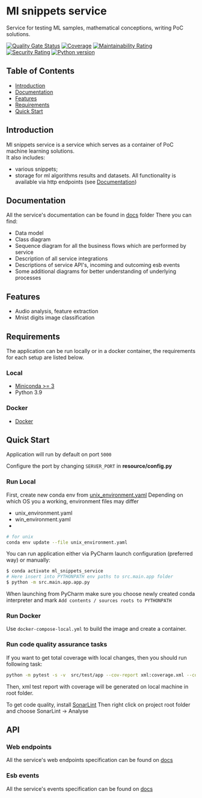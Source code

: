 # Ml snippets service

Service for testing ML samples, mathematical conceptions, writing PoC solutions.

[![Quality Gate Status](https://sonarcloud.io/api/project_badges/measure?project=AlexOmarov_ml_snippets_service&metric=alert_status)](https://sonarcloud.io/summary/new_code?id=AlexOmarov_ml_snippets_service)
[![Coverage](https://sonarcloud.io/api/project_badges/measure?project=AlexOmarov_ml_snippets_service&metric=coverage)](https://sonarcloud.io/summary/new_code?id=AlexOmarov_ml_snippets_service)
[![Maintainability Rating](https://sonarcloud.io/api/project_badges/measure?project=AlexOmarov_ml_snippets_service&metric=sqale_rating)](https://sonarcloud.io/summary/new_code?id=AlexOmarov_ml_snippets_service)
[![Security Rating](https://sonarcloud.io/api/project_badges/measure?project=AlexOmarov_ml_snippets_service&metric=security_rating)](https://sonarcloud.io/summary/new_code?id=AlexOmarov_ml_snippets_service)
[![Python version](https://img.shields.io/static/v1?label=Python&message=3.9&color=blue)](https://sonarcloud.io/summary/new_code?id=AlexOmarov_ml_snippets_service)

## Table of Contents

- [Introduction](#introduction)
- [Documentation](#documentation)
- [Features](#features)
- [Requirements](#requirements)
- [Quick Start](#quick-start)

## Introduction

Ml snippets service is a service which serves as a container of PoC machine learning solutions.  
It also includes:

* various snippets;
* storage for ml algorithms results and datasets.
  All functionality is available via http endpoints (see [Documentation](#documentation))

## Documentation

All the service's documentation can be found in [docs](docs) folder
There you can find:

- Data model
- Class diagram
- Sequence diagram for all the business flows which are performed by service
- Description of all service integrations
- Descriptions of service API's, incoming and outcoming esb events
- Some additional diagrams for better understanding of underlying processes

## Features

* Audio analysis, feature extraction
* Mnist digits image classification

## Requirements

The application can be run locally or in a docker container,
the requirements for each setup are listed below.

### Local

* [Miniconda >= 3](https://conda.io/en/latest/miniconda.html)
* Python 3.9

### Docker

* [Docker](https://www.docker.com/get-docker)

## Quick Start

Application will run by default on port `5000`

Configure the port by changing `SERVER_PORT` in __resource/config.py__

### Run Local

First, create new conda env from [unix_environment.yaml](unix_environment.yaml)
Depending on which OS you a working, environment files may differ

* unix_environment.yaml
* win_environment.yaml
*

```bash
# for unix
conda env update --file unix_environment.yaml
```

You can run application either via PyCharm launch configuration (preferred way) or manually:

```bash
$ conda activate ml_snippets_service
# Here insert into PYTHONPATH env paths to src.main.app folder
$ python -m src.main.app.app.py
```

When launching from PyCharm make sure you choose newly created conda interpreter and mark
`Add contents / sources roots to PYTHONPATH`

### Run Docker

Use `docker-compose-local.yml` to build the image and create a container.

### Run code quality assurance tasks

If you want to get total coverage with local changes, then you should run following task:

```bash
python -m pytest -s -v  src/test/app --cov-report xml:coverage.xml --cov --cov-report term --cov-config .coveragerc
```

Then, xml test report with coverage will be generated on local machine in root folder.

To get code quality, install [SonarLint](https://plugins.jetbrains.com/plugin/7973-sonarlint)
Then right click on project root folder and choose SonarLint -> Analyse

## API

### Web endpoints

All the service's web endpoints specification can be found on [docs](docs/api)

### Esb events

All the service's events specification can be found on [docs](docs/events)